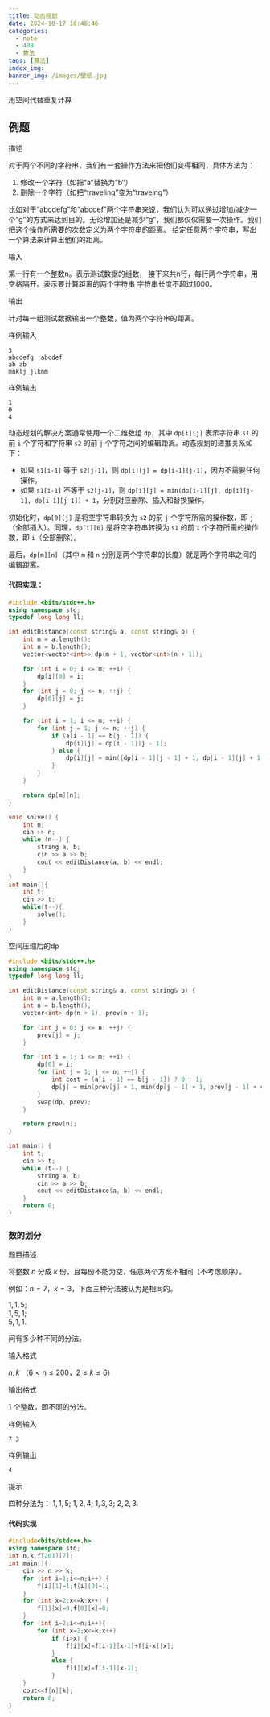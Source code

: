 ```yaml
---
title: 动态规划
date: 2024-10-17 18:46:46
categories:
  - note
  - 408
  - 算法
tags: [算法]
index_img:
banner_img: /images/壁纸.jpg
---
```


用空间代替重复计算

## 例题

描述

对于两个不同的字符串，我们有一套操作方法来把他们变得相同，具体方法为：

1. 修改一个字符（如把“a”替换为“b”）
2. 删除一个字符（如把“traveling”变为“travelng”）

比如对于“abcdefg”和“abcdef”两个字符串来说，我们认为可以通过增加/减少一个“g”的方式来达到目的。无论增加还是减少“g”，我们都仅仅需要一次操作。我们把这个操作所需要的次数定义为两个字符串的距离。
给定任意两个字符串，写出一个算法来计算出他们的距离。

输入

第一行有一个整数n。表示测试数据的组数，
接下来共n行，每行两个字符串，用空格隔开。表示要计算距离的两个字符串
字符串长度不超过1000。

输出

针对每一组测试数据输出一个整数，值为两个字符串的距离。

样例输入

```
3
abcdefg  abcdef
ab ab
mnklj jlknm
```

样例输出

```
1
0
4
```

动态规划的解决方案通常使用一个二维数组 `dp`，其中 `dp[i][j]` 表示字符串 `s1` 的前 `i` 个字符和字符串 `s2` 的前 `j` 个字符之间的编辑距离。动态规划的递推关系如下：

- 如果 `s1[i-1]` 等于 `s2[j-1]`，则 `dp[i][j] = dp[i-1][j-1]`，因为不需要任何操作。
- 如果 `s1[i-1]` 不等于 `s2[j-1]`，则 `dp[i][j] = min(dp[i-1][j], dp[i][j-1], dp[i-1][j-1]) + 1`，分别对应删除、插入和替换操作。

初始化时，`dp[0][j]` 是将空字符串转换为 `s2` 的前 `j` 个字符所需的操作数，即 `j`（全部插入）。同理，`dp[i][0]` 是将空字符串转换为 `s1` 的前 `i` 个字符所需的操作数，即 `i`（全部删除）。

最后，`dp[m][n]`（其中 `m` 和 `n` 分别是两个字符串的长度）就是两个字符串之间的编辑距离。

#### 代码实现：

```cpp
#include <bits/stdc++.h>
using namespace std;
typedef long long ll;

int editDistance(const string& a, const string& b) {
    int m = a.length();
    int n = b.length();
    vector<vector<int>> dp(m + 1, vector<int>(n + 1));

    for (int i = 0; i <= m; ++i) {
        dp[i][0] = i;
    }
    for (int j = 0; j <= n; ++j) {
        dp[0][j] = j;
    }

    for (int i = 1; i <= m; ++i) {
        for (int j = 1; j <= n; ++j) {
            if (a[i - 1] == b[j - 1]) {
                dp[i][j] = dp[i - 1][j - 1];
            } else {
                dp[i][j] = min({dp[i - 1][j - 1] + 1, dp[i - 1][j] + 1, dp[i][j - 1] + 1});
            }
        }
    }

    return dp[m][n];
}

void solve() {
    int n;
    cin >> n;
    while (n--) {
        string a, b;
        cin >> a >> b;
        cout << editDistance(a, b) << endl;
    }
}
int main(){
    int t;
    cin >> t;
    while(t--){
        solve();
    }
}
```

空间压缩后的dp

```cpp
#include <bits/stdc++.h>
using namespace std;
typedef long long ll;

int editDistance(const string& a, const string& b) {
    int m = a.length();
    int n = b.length();
    vector<int> dp(n + 1), prev(n + 1);

    for (int j = 0; j <= n; ++j) {
        prev[j] = j;
    }

    for (int i = 1; i <= m; ++i) {
        dp[0] = i;
        for (int j = 1; j <= n; ++j) {
            int cost = (a[i - 1] == b[j - 1]) ? 0 : 1;
            dp[j] = min(prev[j] + 1, min(dp[j - 1] + 1, prev[j - 1] + cost));
        }
        swap(dp, prev);
    }

    return prev[n];
}

int main() {
    int t;
    cin >> t;
    while (t--) {
        string a, b;
        cin >> a >> b;
        cout << editDistance(a, b) << endl;
    }
    return 0;
}
```

### 数的划分

题目描述

将整数 $n$ 分成 $k$ 份，且每份不能为空，任意两个方案不相同（不考虑顺序）。

例如：$n=7$，$k=3$，下面三种分法被认为是相同的。

$1,1,5$;   
$1,5,1$;   
$5,1,1$.

问有多少种不同的分法。

输入格式

$n,k$ （$6<n \le 200$，$2  \le k  \le  6$）

输出格式

$1$ 个整数，即不同的分法。

样例输入

```
7 3
```

样例输出

```
4
```

提示

四种分法为：
$1,1,5$; 
$1,2,4$; 
$1,3,3$; 
$2,2,3$.

#### 代码实现

```cpp
#include<bits/stdc++.h>
using namespace std;
int n,k,f[201][7];
int main(){
    cin >> n >> k;
    for (int i=1;i<=n;i++) {
		f[i][1]=1;f[i][0]=1;
	}
	for (int x=2;x<=k;x++) {
		f[1][x]=0;f[0][x]=0;
	}
    for (int i=2;i<=n;i++){
		for (int x=2;x<=k;x++)
            if (i>x) {
				f[i][x]=f[i-1][x-1]+f[i-x][x];
			}
            else {
				f[i][x]=f[i-1][x-1];
			}
	}
    cout<<f[n][k];
    return 0;
}
```

